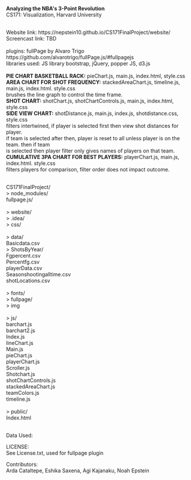<b>Analyzing the NBA's 3-Point Revolution</b>
<br />
CS171: Visualization, Harvard University
<br />

<br />
Website link: https://nepstein10.github.io/CS171FinalProject/website/
<br />
Screencast link: TBD
<br />
<br />
plugins: fullPage by Alvaro Trigo https://github.com/alvarotrigo/fullPage.js/#fullpagejs
<br />
libraries used: JS library bootstrap, jQuery, popper JS, d3.js
<br />
<br />
<b>PIE CHART BASKETBALL RACK:</b> pieChart.js, main.js, index.html, style.css
<br />
<b>AREA CHART FOR SHOT FREQUENCY:</b> stackedAreaChart.js, timeline.js, main.js, index.html. style.css
<br />
brushes the line graph to control the time frame.
<br />
<b>SHOT CHART:</b> shotChart.js, shotChartControls.js, main.js, index.html, style.css
<br />
<b>SIDE VIEW CHART:</b> shotDistance.js, main.js, index.js, shotdistance.css, style.css
<br />
filters intertwined, if player is selected first then view shot distances for player.
<br />
if team is selected after then, player is reset to all unless player is on the team. then if team
<br />
is selected then player filter only gives names of players on that team. 
<br />
<b>CUMULATIVE 3PA CHART FOR BEST PLAYERS:</b> playerChart.js, main.js, index.html. style.css
<br />
filters players for comparison, filter order does not impact outcome.
<br /><br />

CS171FinalProject/
<br />
    > node_modules/
<br />
      fullpage.js/
<br />
<br />
    > website/
<br />
	    > .idea/
<br />
	    > css/
<br />
<br />
	    > data/
<br />
	    Basicdata.csv
<br />
        > ShotsByYear/
 <br />
        Fgpercent.csv
 <br />
        Percentfg.csv
 <br />
        playerData.csv
<br />
        Seasonshootingalltime.csv
<br />
        shotLocations.csv
 <br />
<br />
    	> fonts/
<br />
	    > fullpage/
<br />
	    > img
<br />
<br />
    	> js/
<br />
        barchart.js 
<br />
        barchart2.js
<br />
        Index.js
<br />
        lineChart.js
<br />
        Main.js
<br />
        pieChart.js
<br />
        playerChart.js
 <br />
        Scroller.js
<br />
        Shotchart.js
<br />
        shotChartControls.js
<br />
        stackedAreaChart.js
<br />
        teamColors.js
<br />
        timeline.js
<br />
<br />
    	> public/
 <br />
Index.html
<br /><br />

Data Used:
<br />

LICENSE:
<br />
See License.txt, used for fullpage plugin


Contributors:
<br />
Arda Cataltepe, Eshika Saxena, Agi Kajanaku, Noah Epstein
